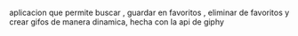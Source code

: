 ######
aplicacion que permite buscar , guardar en favoritos , eliminar de favoritos y crear gifos de manera dinamica, hecha con la api de giphy
#####